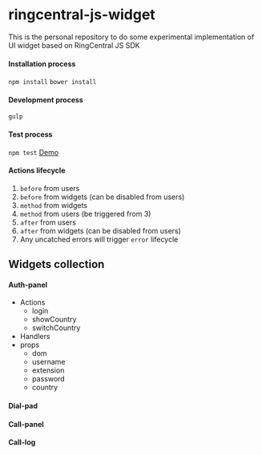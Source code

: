 # ringcentral-js-widget
This is the personal repository to do some experimental implementation of UI widget based on RingCentral JS SDK

#### Installation process
`npm install`
`bower install`
#### Development process
`gulp`
#### Test process
`npm test`
[Demo](http://lingforcc.github.io/ringcentral-js-widget/demo/)

#### Actions lifecycle
1. `before` from users
2. `before` from widgets (can be disabled from users)
3. `method` from widgets
4. `method` from users (be triggered from 3)
5. `after` from users
6. `after` from widgets (can be disabled from users)
7. Any uncatched errors will trigger `error` lifecycle

## Widgets collection
#### Auth-panel
- Actions
  - login
  - showCountry
  - switchCountry
- Handlers
- props
  - dom
  - username
  - extension
  - password
  - country
#### Dial-pad
#### Call-panel
#### Call-log
